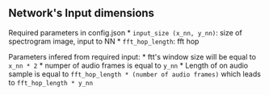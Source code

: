 
## Network's Input dimensions

Required parameters in config.json
	* `input_size (x_nn, y_nn)`: size of spectrogram image, input to NN
	* `fft_hop_length`: fft hop

Parameters infered from required input:
	* ftt's window size will be equal to `x_nn * 2`
	* numper of audio frames is equal to `y_nn`
	* Length of on audio sample is equal to `fft_hop_length * (number of audio frames)` which leads to `fft_hop_length * y_nn`
